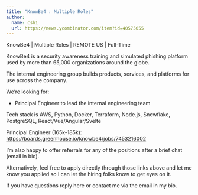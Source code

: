 ```yaml
---
title: "KnowBe4 : Multiple Roles"
author:
  name: csh1
  url: https://news.ycombinator.com/item?id=40575055
---
```

KnowBe4 | Multiple Roles | REMOTE US | Full-Time

KnowBe4 is a security awareness training and simulated phishing platform used by more than 65,000 organizations around the globe.

The internal engineering group builds products, services, and platforms for use across the company.

We’re looking for:

- Principal Engineer to lead the internal engineering team

Tech stack is AWS, Python, Docker, Terraform, Node.js, Snowflake, PostgreSQL, React&#x2F;Vue&#x2F;Angular&#x2F;Svelte

Principal Engineer (165k-185k): <a href="https:&#x2F;&#x2F;boards.greenhouse.io&#x2F;knowbe4&#x2F;jobs&#x2F;7453216002" rel="nofollow">https:&#x2F;&#x2F;boards.greenhouse.io&#x2F;knowbe4&#x2F;jobs&#x2F;7453216002</a>

I’m also happy to offer referrals for any of the positions after a brief chat (email in bio).

Alternatively, feel free to apply directly through those links above and let me know you applied so I can let the hiring folks know to get eyes on it.

If you have questions reply here or contact me via the email in my bio.
